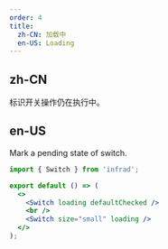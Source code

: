 ```yaml
---
order: 4
title:
  zh-CN: 加载中
  en-US: Loading
---
```


## zh-CN

标识开关操作仍在执行中。

## en-US

Mark a pending state of switch.

```jsx
import { Switch } from 'infrad';

export default () => (
  <>
    <Switch loading defaultChecked />
    <br />
    <Switch size="small" loading />
  </>
);
```
